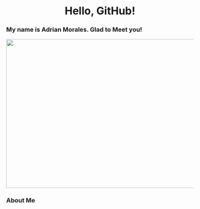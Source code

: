 # <h1 align="center">Hello, GitHub!</h1>

### My name is Adrian Morales. Glad to Meet you!
<p align="center">
  <img width="800" height="400" src="https://i.pinimg.com/originals/74/5c/c9/745cc90fcc688569610f84bc5d2b2fd6.gif">
</p>

### About Me
<section>
  <p>
    
  </p>
</section>
